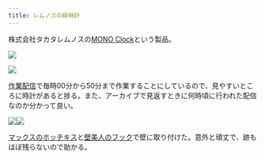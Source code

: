 ```yaml
---
title: レムノスの掛時計
---
```

株式会社タカタレムノスの[MONO Clock](https://www.amazon.co.jp/dp/B004UIT8BK)という製品。

![](https://lh5.googleusercontent.com/XRU-TS7cnl4WzNowBeGtZfyYu6F7069mQ4hdBpVEqhp6GgEuUrIcfjEXK21GqNxFfFIzdfkMC9Aq64v6WO-eBvKACSBr3rqZ0sJ9RuZAkP60ELAJkNaBPycoPx_ZoEP2OUz6Ybdn_9qqaL3oAxLpuWd2W8YWid7q5RqeDgNkwoxaw1mFIo89_Rrv)

![](https://lh4.googleusercontent.com/e-t-CQeqaonMOwa0Q0CcnmR2e55oHn5rVxXB9zDasclArJseq_v_C76s4LC13jRvi8l9jomeWLMLLtNXIwzzfQcevHB96Kr2hxH1xJ3KZVezsx_a9x8z5huSnV8RxFuaKRrRyEmdxmARIALTadtu5krLpr71bJnzEyqnTcRNrdBmgsvtURdlNTxB)

[作業配信](https://www.youtube.com/channel/UC5s-KpSDGzxWPWNv94PnJHw)で毎時00分から50分まで作業することにしているので、見やすいところに時計があると捗る。また、アーカイブで見返すときに何時頃に行われた配信なのか分かって良い。

![](https://lh5.googleusercontent.com/nr3BOn_DaqLQRk971iue5zbxkQ6xtfIOX05m6pL7M4uV9iISnwQc96pvtZsBeN7S0kj3ULaHZj3DQaaH78wBqedKx8aWZy3yDguocqAnDSkomQZGCxxOtcjxFP9ZaP0NJmDaZfErlGSUfr-YaHA56ka0dVsUon7jmQgSyOWa2ivXDNldzKtAnhyz)![](https://lh3.googleusercontent.com/xHqFKfKKfFV4qNXSCcmgDY5VmKdAXuRXtnu73QMA9x5CZAv6PnEDMrLGILNvMDQyGkwLyIlLYg7Pr-BOI8LSe5bNcbvpMuKJbjr7s9PsxHUur99HeTeZOVGmOE8evalK8t3LTuVXeYm5LepRN4lXVzsmZCMGjF3Dr810JzPthJYUOmbhB76Xy8lm)

[マックスのホッチキス](https://www.amazon.co.jp/dp/B000O9WRWG)と[壁美人のフック](https://www.amazon.co.jp/dp/B00CU78TDG)で壁に取り付けた。意外と頑丈で、跡もほぼ残らないので助かる。
